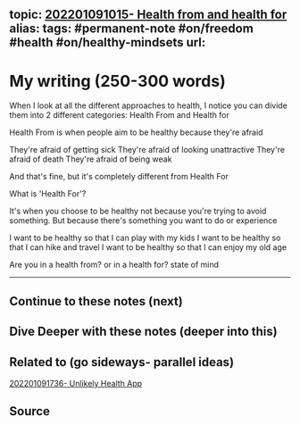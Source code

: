 topic: [202201091015- Health from and health for](.md)
alias: 
tags: #permanent-note #on/freedom #health #on/healthy-mindsets 
url: 
---

# My writing (250-300 words)

When I look at all the different approaches to health, I notice you can divide them into 2 different categories: Health From and Health for

Health From is when people aim to be healthy because they're afraid

They're afraid of getting sick
They're afraid of looking unattractive
They're afraid of death
They're afraid of being weak

And that's fine, but it's completely different from Health For

What is 'Health For'?

It's when you choose to be healthy not because you're trying to avoid something. But because there's something you want to do or experience

I want to be healthy so that I can play with my kids
I want to be healthy so that I can hike and travel
I want to be healthy so that I can enjoy my old age

Are you in a health from? or in a health for? state of mind

---
## Continue to these notes (next)
		
## Dive Deeper with these notes (deeper into this)
		
## Related to (go sideways- parallel ideas)
[202201091736- Unlikely Health App](Notes/202201091736-%20Unlikely%20Health%20App.md)
	
## Source